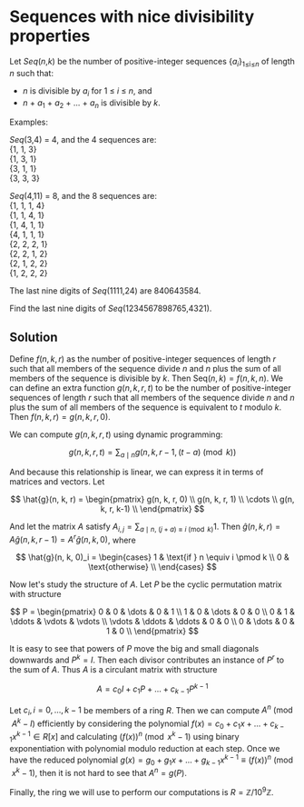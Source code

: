 # Sequences with nice divisibility properties

<p>Let <var>Seq</var>(<var>n</var>,<var>k</var>) be the number of positive-integer sequences {<var>a<sub>i</sub></var>}<sub>1≤i≤<var>n</var></sub> of length <var>n</var> such that:</p>
<ul style="list-style-type:disc;"><li><var>n</var> is divisible by <var>a<sub>i</sub></var> for 1 ≤ <var>i</var> ≤ <var>n</var>, and</li>
  <li><var>n</var> + <var>a</var><sub>1</sub> + <var>a</var><sub>2</sub> + ... + <var>a<sub>n</sub></var> is divisible by <var>k</var>.</li>
</ul><p>Examples:</p>
<p><var>Seq</var>(3,4) = 4, and the 4 sequences are:<br />
{1, 1, 3}<br />
{1, 3, 1}<br />
{3, 1, 1}<br />
{3, 3, 3}</p>
<p><var>Seq</var>(4,11) = 8, and the 8 sequences are:<br />
{1, 1, 1, 4}<br />
{1, 1, 4, 1}<br />
{1, 4, 1, 1}<br />
{4, 1, 1, 1}<br />
{2, 2, 2, 1}<br />
{2, 2, 1, 2}<br />
{2, 1, 2, 2}<br />
{1, 2, 2, 2}</p>
<p>The last nine digits of <var>Seq</var>(1111,24) are 840643584.</p>
<p>Find the last nine digits of <var>Seq</var>(1234567898765,4321).</p>

## Solution

Define $f(n, k, r)$ as the number of positive-integer sequences of length $r$ such that all members of the sequence divide $n$ and $n$ plus the sum of all members of the sequence is divisible by $k$. Then $\text{Seq}(n, k) = f(n, k, n)$. We can define an extra function $g(n, k, r, t)$ to be the number of positive-integer sequences of length $r$ such that all members of the sequence divide $n$ and $n$ plus the sum of all members of the sequence is equivalent to $t$ modulo $k$. Then $f(n, k, r) = g(n, k, r, 0)$.

We can compute $g(n, k, r, t)$ using dynamic programming:

$$
g(n, k, r, t) = \sum_{a \mid n} g(n, k, r - 1, (t - a) \pmod k)
$$

And because this relationship is linear, we can express it in terms of matrices and vectors. Let

$$
\hat{g}(n, k, r) =
\begin{pmatrix}
g(n, k, r, 0) \\
g(n, k, r, 1) \\
\cdots \\
g(n, k, r, k-1) \\
\end{pmatrix}
$$

And let the matrix $A$ satisfy $A_{i,j} = \sum_{a \mid n, \: (j + a) \equiv i \pmod k} 1$. Then $\hat{g}(n, k, r) = A \hat{g}(n, k, r - 1) = A^r \hat{g}(n, k, 0)$, where

$$
\hat{g}(n, k, 0)_i =
\begin{cases}
1 & \text{if } n \equiv i \pmod k \\
0 & \text{otherwise} \\
\end{cases}
$$

Now let's study the structure of $A$. Let $P$ be the cyclic permutation matrix with structure

$$
P =
\begin{pmatrix}
0 & 0 & \dots & 0 & 1 \\
1 & 0 & \dots & 0 & 0 \\
0 & 1 & \ddots & \vdots & \vdots \\
\vdots & \ddots & \ddots & 0 & 0 \\
0 & \dots & 0 & 1 & 0 \\
\end{pmatrix}
$$

It is easy to see that powers of $P$ move the big and small diagonals downwards and $P^k = I$. Then each divisor contributes an instance of $P^r$ to the sum of $A$. Thus $A$ is a circulant matrix with structure

$$
A = c_0 I + c_1 P + \dots + c_{k-1} P^{k-1}
$$

Let $c_i, i = 0, \dots, k - 1$ be members of a ring $R$. Then we can compute $A^n \pmod {A^k - I}$ efficiently by considering the polynomial $f(x) = c_0 + c_1 x + \dots + c_{k-1} x^{k-1} \in R[x]$ and calculating $(f(x))^n \pmod {x^k - 1}$ using binary exponentiation with polynomial modulo reduction at each step. Once we have the reduced polynomial $g(x) = g_0 + g_1 x + \dots + g_{k-1} x^{k-1} \equiv (f(x))^n \pmod {x^k - 1}$, then it is not hard to see that $A^n = g(P)$.

Finally, the ring we will use to perform our computations is $R = \mathbb{Z} / 10^9 \mathbb{Z}$.